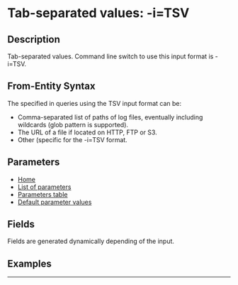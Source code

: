 # Tab-separated values: -i=TSV

## Description

Tab-separated values. Command line switch to use this input format is -i=TSV.

## From-Entity Syntax

The <from-entity> specified in queries using the TSV input format can be:
- Comma-separated list of paths of log files, eventually including wildcards (glob pattern is supported).
- The URL of a file if located on HTTP, FTP or S3.
- Other (specific for the -i=TSV format.

## Parameters

- [Home](../README.MD)
- [List of parameters](tsv_parameters_list.md)
- [Parameters table](tsv_parameters_table.md)
- [Default parameter values](tsv_parameters_defaults.md)
## Fields

Fields are generated dynamically depending of the input.


## Examples

------------------------------------------------------------

